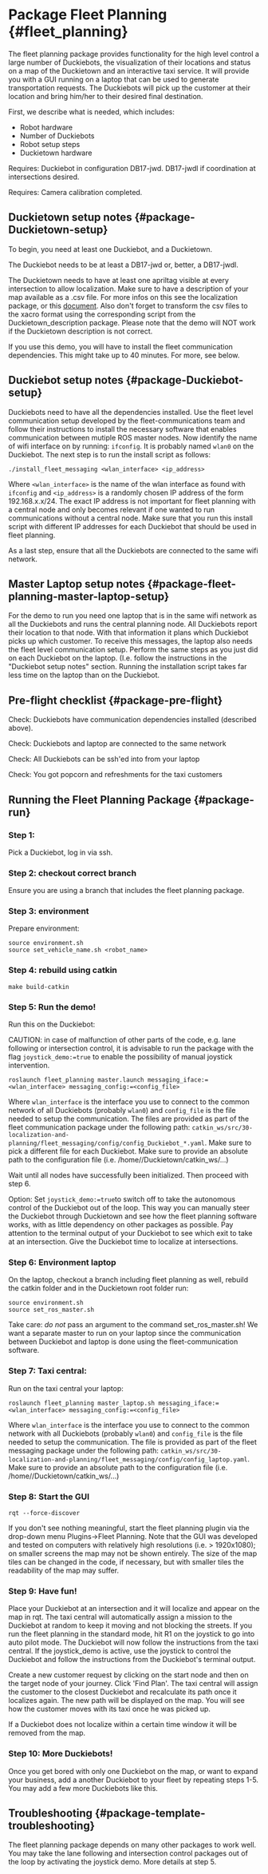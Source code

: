 # Package Fleet Planning {#fleet_planning}

The fleet planning package provides functionality for the high level control a large number of Duckiebots, the visualization of their locations and status on a map of the Duckietown and an interactive taxi service.
It will provide you with a GUI running on a laptop that can be used to generate transportation requests. The Duckiebots will pick up the customer at their location and bring him/her to their desired final destination.

First, we describe what is needed, which includes:

* Robot hardware
* Number of Duckiebots
* Robot setup steps
* Duckietown hardware

<div class='requirements' markdown="1">

Requires: Duckiebot in configuration DB17-jwd. DB17-jwdl if coordination at intersections desired.

Requires: Camera calibration completed.

</div>

## Duckietown setup notes {#package-Duckietown-setup}

To begin, you need at least one Duckiebot, and a Duckietown.

The Duckiebot needs to be at least a DB17-jwd or, better, a DB17-jwdl.

The Duckietown needs to have at least one apriltag visible at every intersection to allow localization. Make sure to have a description of your map available as a .csv file. For more infos on this see the localization package, or this [document](https://docs.google.com/document/d/1VE2v2Yn8d4wzA8DnPuA429gYzFeV_zTX8rDFCZCKIE0/edit). Also don't forget to transform the csv files to the xacro format using the corresponding script from the Duckietown_description package. Please note that the demo will NOT work if the Duckietown description is not correct.

If you use this demo, you will have to install the fleet communication dependencies. This might take up to 40 minutes. For more, see below.

## Duckiebot setup notes {#package-Duckiebot-setup}

Duckiebots need to have all the dependencies installed. Use the fleet level communication setup developed by the fleet-communications team and follow their instructions to install the necessary software that enables communication between mutiple ROS master nodes. Now identify the name of wifi interface on by running: `ifconfig`. It is probably named `wlan0` on the Duckiebot. The next step is to run the install script as follows:

    ./install_fleet_messaging <wlan_interface> <ip_address>

Where `<wlan_interface>` is the name of the wlan interface as found with `ifconfig` and `<ip_address>` is a randomly chosen IP address of the form 192.168.x.x/24. The exact IP address is not important for fleet planning with a central node and only becomes relevant if one wanted to run communications without a central node. Make sure that you run this install script with different IP addresses for each Duckiebot that should be used in fleet planning.

As a last step, ensure that all the Duckiebots are connected to the same wifi network.

## Master Laptop setup notes {#package-fleet-planning-master-laptop-setup}

For the demo to run you need one laptop that is in the same wifi network as all the Duckiebots and runs the central planning node. All Duckiebots report their location to that node. With that information it plans which Duckiebot picks up which customer. To receive this messages, the laptop also needs the fleet level communication setup. Perform the same steps as you just did on each Duckiebot on the laptop. (I.e. follow the instructions in the "Duckiebot setup notes" section. Running the installation script takes far less time on the laptop than on the Duckiebot.

## Pre-flight checklist {#package-pre-flight}

Check: Duckiebots have communication dependencies installed (described above).

Check: Duckiebots and laptop are connected to the same network

Check: All Duckiebots can be ssh'ed into from your laptop

Check: You got popcorn and refreshments for the taxi customers

## Running the Fleet Planning Package {#package-run}


### Step 1:
Pick a Duckiebot, log in via ssh.

### Step 2: checkout correct branch
Ensure you are using a branch that includes the fleet planning package.

### Step 3: environment
 Prepare environment:

    source environment.sh
    source set_vehicle_name.sh <robot_name>

### Step 4: rebuild using catkin

    make build-catkin

### Step 5: Run the demo!

Run this on the Duckiebot:

CAUTION: in case of malfunction of other parts of the code, e.g. lane following or intersection control, it is advisable to run the package with the flag `joystick_demo:=true` to enable the possibility of manual joystick intervention.

    roslaunch fleet_planning master.launch messaging_iface:=<wlan_interface> messaging_config:=<config_file>

Where `wlan_interface` is the interface you use to connect to the common network of all Duckiebots (probably `wlan0`) and `config_file` is the file needed to setup the communication. The files are provided as part of the fleet communication package under the following path: `catkin_ws/src/30-localization-and-planning/fleet_messaging/config/config_Duckiebot_*.yaml`. Make sure to pick a different file for each Duckiebot. Make sure to provide an absolute path to the configuration file (i.e. /home/<user>/Duckietown/catkin_ws/...)

Wait until all nodes have successfully been initialized. Then proceed with step 6.

Option: Set `joystick_demo:=true`to switch off to take the autonomous control of the Duckiebot out of the loop. This way you can manually steer the Duckiebot through Duckietown and see how the fleet planning software works, with as little dependency on other packages as possible. Pay attention to the terminal output of your Duckiebot to see which exit to take at an intersection. Give the Duckiebot time to localize at intersections.

### Step 6: Environment laptop
On the laptop, checkout a branch including fleet planning as well, rebuild the catkin folder and in the Duckietown root folder run:

    source environment.sh
    source set_ros_master.sh

Take care: *do not* pass an argument to the command set_ros_master.sh! We want a separate master to run on your laptop since the communication between Duckiebot and laptop is done using the fleet-communication software.

### Step 7: Taxi central:
Run on the taxi central your laptop:

    roslaunch fleet_planning master_laptop.sh messaging_iface:=<wlan_interface> messaging_config:=<config_file>

Where `wlan_interface` is the interface you use to connect to the common network with all Duckiebots (probably `wlan0`) and `config_file` is the file needed to setup the communication. The file is provided as part of the fleet messaging package under the following path: `catkin_ws/src/30-localization-and-planning/fleet_messaging/config/config_laptop.yaml`. Make sure to provide an absolute path to the configuration file (i.e. /home/<user>/Duckietown/catkin_ws/...)

### Step 8: Start the GUI

    rqt --force-discover

If you don't see nothing meaningful, start the fleet planning plugin via the drop-down menu Plugins->Fleet Planning.
Note that the GUI was developed and tested on computers with relatively high resolutions (i.e. > 1920x1080); on smaller screens the map may not be shown entirely. The size of the map tiles can be changed in the code, if necessary, but with smaller tiles the readability of the map may suffer.

### Step 9: Have fun!
Place your Duckiebot at an intersection and it will localize and appear on the map in rqt. The taxi central will automatically assign a mission to the Duckiebot at random to keep it moving and not blocking the streets. If you run the fleet planning in the standard mode, hit R1 on the joystick to go into auto pilot mode. The Duckiebot will now follow the instructions from the taxi central. If the joystick_demo is active, use the joystick to control the Duckiebot and follow the instructions from the Duckiebot's terminal output.

Create a new customer request by clicking on the start node and then on the target node of your journey. Click 'Find Plan'. The taxi central will assign the customer to the closest Duckiebot and recalculate its path once it localizes again. The new path will be displayed on the map. You will see how the customer moves with its taxi once he was picked up.

If a Duckiebot does not localize within a certain time window it will be removed from the map.

### Step 10: More Duckiebots!
Once you get bored with only one Duckiebot on the map, or want to expand your business, add a another Duckiebot to your fleet by repeating steps 1-5. You may add a few more Duckiebots like this.

## Troubleshooting {#package-template-troubleshooting}

The fleet planning package depends on many other packages to work well. You may take the lane following and intersection control packages out of the loop by activating the joystick demo. More details at step 5.
